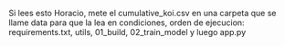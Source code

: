 Si lees esto Horacio, mete el cumulative_koi.csv en una carpeta que se llame data para que la lea en condiciones, orden de ejecucion: requirements.txt, utils, 01_build, 02_train_model y luego app.py
